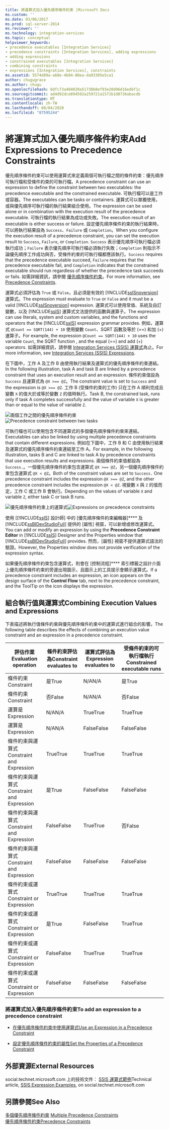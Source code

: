 ```yaml
---
title: 將運算式加入優先順序條件約束 |Microsoft Docs
ms.custom: ''
ms.date: 03/06/2017
ms.prod: sql-server-2014
ms.reviewer: ''
ms.technology: integration-services
ms.topic: conceptual
helpviewer_keywords:
- precedence executables [Integration Services]
- precedence constraints [Integration Services], adding expressions
- adding expressions
- constrained executables [Integration Services]
- combining constraints
- expressions [Integration Services], constraints
ms.assetid: 5574d89a-a68e-4b84-80ea-da93305e5ca1
author: chugugrace
ms.author: chugu
ms.openlocfilehash: 6dfc73a484020a51738b8ef93e20d96d16edbf1c
ms.sourcegitcommit: ad4d92dce894592a259721a1571b1d8736abacdb
ms.translationtype: MT
ms.contentlocale: zh-TW
ms.lasthandoff: 08/04/2020
ms.locfileid: "87595244"
---
```

# <a name="add-expressions-to-precedence-constraints"></a><span data-ttu-id="5acfb-102">將運算式加入優先順序條件約束</span><span class="sxs-lookup"><span data-stu-id="5acfb-102">Add Expressions to Precedence Constraints</span></span>
  <span data-ttu-id="5acfb-103">優先順序條件約束可以使用運算式來定義兩個可執行檔之間的條件約束：優先順序可執行檔和受條件約束的可執行檔。</span><span class="sxs-lookup"><span data-stu-id="5acfb-103">A precedence constraint can use an expression to define the constraint between two executables: the precedence executable and the constrained executable.</span></span> <span data-ttu-id="5acfb-104">可執行檔可以是工作或容器。</span><span class="sxs-lookup"><span data-stu-id="5acfb-104">The executables can be tasks or containers.</span></span> <span data-ttu-id="5acfb-105">運算式可以單獨使用，或與優先順序可執行檔的執行結果組合使用。</span><span class="sxs-lookup"><span data-stu-id="5acfb-105">The expression can be used alone or in combination with the execution result of the precedence executable.</span></span> <span data-ttu-id="5acfb-106">可執行檔的執行結果為成功或失敗。</span><span class="sxs-lookup"><span data-stu-id="5acfb-106">The execution result of an executable is either success or failure.</span></span> <span data-ttu-id="5acfb-107">設定優先順序條件約束的執行結果時，可以將執行結果設為 `Success`、`Failure` 或 `Completion`。</span><span class="sxs-lookup"><span data-stu-id="5acfb-107">When you configure the execution result of a precedence constraint, you can set the execution result to `Success`, `Failure`, or `Completion`.</span></span> <span data-ttu-id="5acfb-108">`Success` 表示優先順序可執行檔必須執行成功；`Failure` 表示優先順序可執行檔必須執行失敗；`Completion` 則指示不論優先順序工作成功與否，受條件約束的可執行檔都應該執行。</span><span class="sxs-lookup"><span data-stu-id="5acfb-108">`Success` requires that the precedence executable succeed, `Failure` requires that the precedence executable fail, and `Completion` indicates that the constrained executable should run regardless of whether the precedence task succeeds or fails.</span></span> <span data-ttu-id="5acfb-109">如需詳細資訊，請參閱 [優先順序條件約束](control-flow/precedence-constraints.md)。</span><span class="sxs-lookup"><span data-stu-id="5acfb-109">For more information, see [Precedence Constraints](control-flow/precedence-constraints.md).</span></span>  
  
 <span data-ttu-id="5acfb-110">運算式必須評估為 `True` 或 `False`，且必須是有效的 [!INCLUDE[ssISnoversion](../includes/ssisnoversion-md.md)] 運算式。</span><span class="sxs-lookup"><span data-stu-id="5acfb-110">The expression must evaluate to `True` or `False` and it must be a valid [!INCLUDE[ssISnoversion](../includes/ssisnoversion-md.md)] expression.</span></span> <span data-ttu-id="5acfb-111">運算式可以使用常值、系統及自訂變數，以及 [!INCLUDE[ssIS](../includes/ssis-md.md)] 運算式文法提供的函數與運算子。</span><span class="sxs-lookup"><span data-stu-id="5acfb-111">The expression can use literals, system and custom variables, and the functions and operators that the [!INCLUDE[ssIS](../includes/ssis-md.md)] expression grammar provides.</span></span> <span data-ttu-id="5acfb-112">例如，運算式 `@Count == SQRT(144) + 10` 使用變數 `Count`、SQRT 函數及等於 (==) 和加 (+) 運算子。</span><span class="sxs-lookup"><span data-stu-id="5acfb-112">For example, the expression `@Count == SQRT(144) + 10` uses the variable `Count`, the SQRT function , and the equal (==) and add (+) operators.</span></span> <span data-ttu-id="5acfb-113">如需詳細資訊，請參閱 [Integration Services &#40;SSIS&#41; 運算式](expressions/integration-services-ssis-expressions.md)為止。</span><span class="sxs-lookup"><span data-stu-id="5acfb-113">For more information, see [Integration Services &#40;SSIS&#41; Expressions](expressions/integration-services-ssis-expressions.md).</span></span>  
  
 <span data-ttu-id="5acfb-114">在下圖中，工作 A 及工作 B 由使用執行結果及運算式的優先順序條件約束連結。</span><span class="sxs-lookup"><span data-stu-id="5acfb-114">In the following illustration, task A and task B are linked by a precedence constraint that uses an execution result and an expression.</span></span> <span data-ttu-id="5acfb-115">條件約束值設為 `Success` 且運算式為 `@X >== @Z`。</span><span class="sxs-lookup"><span data-stu-id="5acfb-115">The constraint value is set to `Success` and the expression is  `@X >== @Z`.</span></span> <span data-ttu-id="5acfb-116">工作 B (受條件約束的工作) 只在工作 A 順利完成且變數 `X` 的值大於或等於變數 `Z` 的值時執行。</span><span class="sxs-lookup"><span data-stu-id="5acfb-116">Task B, the constrained task, runs only if task A completes successfully and the value of variable `X` is greater than or equal to the value of variable `Z`.</span></span>  
  
 <span data-ttu-id="5acfb-117">![兩個工作之間的優先順序條件約束](media/mw-dts-03.gif "兩個工作之間的優先順序條件約束")</span><span class="sxs-lookup"><span data-stu-id="5acfb-117">![Precedence constraint between two tasks](media/mw-dts-03.gif "Precedence constraint between two tasks")</span></span>  
  
 <span data-ttu-id="5acfb-118">可執行檔也可以使用包含不同運算式的多個優先順序條件約束來連結。</span><span class="sxs-lookup"><span data-stu-id="5acfb-118">Executables can also be linked by using multiple precedence constraints that contain different expressions.</span></span> <span data-ttu-id="5acfb-119">例如在下圖中，工作 B 和 C 由使用執行結果及運算式的優先順序條件約束連結至工作 A。</span><span class="sxs-lookup"><span data-stu-id="5acfb-119">For example, in the following illustration, tasks B and C are linked to task A by precedence constraints that use execution results and expressions.</span></span> <span data-ttu-id="5acfb-120">兩個條件約束值都設為 `Success.`。一個優先順序條件約束包含運算式 `@X >== @Z`，另一個優先順序條件約束包含運算式 `@X < @Z`。</span><span class="sxs-lookup"><span data-stu-id="5acfb-120">Both of the constraint values are set to `Success.` One precedence constraint includes the expression `@X >== @Z`, and the other precedence constraint includes the expression `@X < @Z`.</span></span> <span data-ttu-id="5acfb-121">視變數 `X` 與 `Z` 的值而定，工作 C 或工作 B 會執行。</span><span class="sxs-lookup"><span data-stu-id="5acfb-121">Depending on the values of variable `X` and variable `Z`, either task C or task B runs.</span></span>  
  
 <span data-ttu-id="5acfb-122">![優先順序條件約束上的運算式](media/mw-dts-04.gif "優先順序條件約束上的運算式")</span><span class="sxs-lookup"><span data-stu-id="5acfb-122">![Expressions on precedence constraints](media/mw-dts-04.gif "Expressions on precedence constraints")</span></span>  
  
 <span data-ttu-id="5acfb-123">使用 [[!INCLUDE[ssIS](../includes/ssis-md.md)] 設計師] 中的 [優先順序條件約束編輯器]\*\*\*\* 及 [!INCLUDE[ssBIDevStudioFull](../includes/ssbidevstudiofull-md.md)] 提供的 [屬性] 視窗，可以新增或修改運算式。</span><span class="sxs-lookup"><span data-stu-id="5acfb-123">You can add or modify an expression by using the **Precedence Constraint Editor** in [!INCLUDE[ssIS](../includes/ssis-md.md)] Designer and the Properties window that [!INCLUDE[ssBIDevStudioFull](../includes/ssbidevstudiofull-md.md)] provides.</span></span> <span data-ttu-id="5acfb-124">然而，[屬性] 視窗不提供運算式語法的驗證。</span><span class="sxs-lookup"><span data-stu-id="5acfb-124">However, the Properties window does not provide verification of the expression syntax.</span></span>  
  
 <span data-ttu-id="5acfb-125">如果優先順序條件約束包含運算式，則會在 [控制流程]\*\*\*\* 索引標籤之設計介面上優先順序條件約束的旁邊出現圖示，且圖示上的工具提示會顯示運算式。</span><span class="sxs-lookup"><span data-stu-id="5acfb-125">If a precedence constraint includes an expression, an icon appears on the design surface of the **Control Flow** tab, next to the precedence constraint, and the ToolTip on the icon displays the expression.</span></span>  
  
## <a name="combining-execution-values-and-expressions"></a><span data-ttu-id="5acfb-126">組合執行值與運算式</span><span class="sxs-lookup"><span data-stu-id="5acfb-126">Combining Execution Values and Expressions</span></span>  
 <span data-ttu-id="5acfb-127">下表描述將執行值條件約束與優先順序條件約束中的運算式進行組合的影響。</span><span class="sxs-lookup"><span data-stu-id="5acfb-127">The following table describes the effects of combining an execution value constraint and an expression in a precedence constraint.</span></span>  
  
|<span data-ttu-id="5acfb-128">評估作業</span><span class="sxs-lookup"><span data-stu-id="5acfb-128">Evaluation operation</span></span>|<span data-ttu-id="5acfb-129">條件約束評估為</span><span class="sxs-lookup"><span data-stu-id="5acfb-129">Constraint evaluates to</span></span>|<span data-ttu-id="5acfb-130">運算式評估為</span><span class="sxs-lookup"><span data-stu-id="5acfb-130">Expression evaluates to</span></span>|<span data-ttu-id="5acfb-131">受條件約束的可執行檔執行</span><span class="sxs-lookup"><span data-stu-id="5acfb-131">Constrained executable runs</span></span>|  
|--------------------------|-----------------------------|-----------------------------|---------------------------------|  
|<span data-ttu-id="5acfb-132">條件約束</span><span class="sxs-lookup"><span data-stu-id="5acfb-132">Constraint</span></span>|<span data-ttu-id="5acfb-133">是</span><span class="sxs-lookup"><span data-stu-id="5acfb-133">True</span></span>|<span data-ttu-id="5acfb-134">N/A</span><span class="sxs-lookup"><span data-stu-id="5acfb-134">N/A</span></span>|<span data-ttu-id="5acfb-135">是</span><span class="sxs-lookup"><span data-stu-id="5acfb-135">True</span></span>|  
|<span data-ttu-id="5acfb-136">條件約束</span><span class="sxs-lookup"><span data-stu-id="5acfb-136">Constraint</span></span>|<span data-ttu-id="5acfb-137">否</span><span class="sxs-lookup"><span data-stu-id="5acfb-137">False</span></span>|<span data-ttu-id="5acfb-138">N/A</span><span class="sxs-lookup"><span data-stu-id="5acfb-138">N/A</span></span>|<span data-ttu-id="5acfb-139">否</span><span class="sxs-lookup"><span data-stu-id="5acfb-139">False</span></span>|  
|<span data-ttu-id="5acfb-140">運算是</span><span class="sxs-lookup"><span data-stu-id="5acfb-140">Expression</span></span>|<span data-ttu-id="5acfb-141">N/A</span><span class="sxs-lookup"><span data-stu-id="5acfb-141">N/A</span></span>|<span data-ttu-id="5acfb-142">True</span><span class="sxs-lookup"><span data-stu-id="5acfb-142">True</span></span>|<span data-ttu-id="5acfb-143">True</span><span class="sxs-lookup"><span data-stu-id="5acfb-143">True</span></span>|  
|<span data-ttu-id="5acfb-144">運算是</span><span class="sxs-lookup"><span data-stu-id="5acfb-144">Expression</span></span>|<span data-ttu-id="5acfb-145">N/A</span><span class="sxs-lookup"><span data-stu-id="5acfb-145">N/A</span></span>|<span data-ttu-id="5acfb-146">False</span><span class="sxs-lookup"><span data-stu-id="5acfb-146">False</span></span>|<span data-ttu-id="5acfb-147">False</span><span class="sxs-lookup"><span data-stu-id="5acfb-147">False</span></span>|  
|<span data-ttu-id="5acfb-148">條件約束與運算式</span><span class="sxs-lookup"><span data-stu-id="5acfb-148">Constraint and Expression</span></span>|<span data-ttu-id="5acfb-149">True</span><span class="sxs-lookup"><span data-stu-id="5acfb-149">True</span></span>|<span data-ttu-id="5acfb-150">True</span><span class="sxs-lookup"><span data-stu-id="5acfb-150">True</span></span>|<span data-ttu-id="5acfb-151">True</span><span class="sxs-lookup"><span data-stu-id="5acfb-151">True</span></span>|  
|<span data-ttu-id="5acfb-152">條件約束與運算式</span><span class="sxs-lookup"><span data-stu-id="5acfb-152">Constraint and Expression</span></span>|<span data-ttu-id="5acfb-153">是</span><span class="sxs-lookup"><span data-stu-id="5acfb-153">True</span></span>|<span data-ttu-id="5acfb-154">False</span><span class="sxs-lookup"><span data-stu-id="5acfb-154">False</span></span>|<span data-ttu-id="5acfb-155">False</span><span class="sxs-lookup"><span data-stu-id="5acfb-155">False</span></span>|  
|<span data-ttu-id="5acfb-156">條件約束與運算式</span><span class="sxs-lookup"><span data-stu-id="5acfb-156">Constraint and Expression</span></span>|<span data-ttu-id="5acfb-157">False</span><span class="sxs-lookup"><span data-stu-id="5acfb-157">False</span></span>|<span data-ttu-id="5acfb-158">True</span><span class="sxs-lookup"><span data-stu-id="5acfb-158">True</span></span>|<span data-ttu-id="5acfb-159">否</span><span class="sxs-lookup"><span data-stu-id="5acfb-159">False</span></span>|  
|<span data-ttu-id="5acfb-160">條件約束與運算式</span><span class="sxs-lookup"><span data-stu-id="5acfb-160">Constraint and Expression</span></span>|<span data-ttu-id="5acfb-161">False</span><span class="sxs-lookup"><span data-stu-id="5acfb-161">False</span></span>|<span data-ttu-id="5acfb-162">False</span><span class="sxs-lookup"><span data-stu-id="5acfb-162">False</span></span>|<span data-ttu-id="5acfb-163">False</span><span class="sxs-lookup"><span data-stu-id="5acfb-163">False</span></span>|  
|<span data-ttu-id="5acfb-164">條件約束或運算式</span><span class="sxs-lookup"><span data-stu-id="5acfb-164">Constraint or Expression</span></span>|<span data-ttu-id="5acfb-165">True</span><span class="sxs-lookup"><span data-stu-id="5acfb-165">True</span></span>|<span data-ttu-id="5acfb-166">True</span><span class="sxs-lookup"><span data-stu-id="5acfb-166">True</span></span>|<span data-ttu-id="5acfb-167">True</span><span class="sxs-lookup"><span data-stu-id="5acfb-167">True</span></span>|  
|<span data-ttu-id="5acfb-168">條件約束或運算式</span><span class="sxs-lookup"><span data-stu-id="5acfb-168">Constraint or Expression</span></span>|<span data-ttu-id="5acfb-169">是</span><span class="sxs-lookup"><span data-stu-id="5acfb-169">True</span></span>|<span data-ttu-id="5acfb-170">False</span><span class="sxs-lookup"><span data-stu-id="5acfb-170">False</span></span>|<span data-ttu-id="5acfb-171">True</span><span class="sxs-lookup"><span data-stu-id="5acfb-171">True</span></span>|  
|<span data-ttu-id="5acfb-172">條件約束或運算式</span><span class="sxs-lookup"><span data-stu-id="5acfb-172">Constraint or Expression</span></span>|<span data-ttu-id="5acfb-173">False</span><span class="sxs-lookup"><span data-stu-id="5acfb-173">False</span></span>|<span data-ttu-id="5acfb-174">True</span><span class="sxs-lookup"><span data-stu-id="5acfb-174">True</span></span>|<span data-ttu-id="5acfb-175">True</span><span class="sxs-lookup"><span data-stu-id="5acfb-175">True</span></span>|  
|<span data-ttu-id="5acfb-176">條件約束或運算式</span><span class="sxs-lookup"><span data-stu-id="5acfb-176">Constraint or Expression</span></span>|<span data-ttu-id="5acfb-177">False</span><span class="sxs-lookup"><span data-stu-id="5acfb-177">False</span></span>|<span data-ttu-id="5acfb-178">False</span><span class="sxs-lookup"><span data-stu-id="5acfb-178">False</span></span>|<span data-ttu-id="5acfb-179">False</span><span class="sxs-lookup"><span data-stu-id="5acfb-179">False</span></span>|  
  
### <a name="to-add-an-expression-to-a-precedence-constraint"></a><span data-ttu-id="5acfb-180">將運算式加入優先順序條件約束</span><span class="sxs-lookup"><span data-stu-id="5acfb-180">To add an expression to a precedence constraint</span></span>  
  
-   [<span data-ttu-id="5acfb-181">在優先順序條件約束中使用運算式</span><span class="sxs-lookup"><span data-stu-id="5acfb-181">Use an Expression in a Precedence Constraint</span></span>](../../2014/integration-services/use-an-expression-in-a-precedence-constraint.md)  
  
-   [<span data-ttu-id="5acfb-182">設定優先順序條件約束的屬性</span><span class="sxs-lookup"><span data-stu-id="5acfb-182">Set the Properties of a Precedence Constraint</span></span>](../../2014/integration-services/set-the-properties-of-a-precedence-constraint.md)  
  
## <a name="external-resources"></a><span data-ttu-id="5acfb-183">外部資源</span><span class="sxs-lookup"><span data-stu-id="5acfb-183">External Resources</span></span>  
 <span data-ttu-id="5acfb-184">social.technet.microsoft.com 上的技術文件： [SSIS 運算式範例](https://go.microsoft.com/fwlink/?LinkId=220761)</span><span class="sxs-lookup"><span data-stu-id="5acfb-184">Technical article, [SSIS Expression Examples](https://go.microsoft.com/fwlink/?LinkId=220761), on social.technet.microsoft.com</span></span>  
  
## <a name="see-also"></a><span data-ttu-id="5acfb-185">另請參閱</span><span class="sxs-lookup"><span data-stu-id="5acfb-185">See Also</span></span>  
 <span data-ttu-id="5acfb-186">[多個優先順序條件約束](../../2014/integration-services/multiple-precedence-constraints.md) </span><span class="sxs-lookup"><span data-stu-id="5acfb-186">[Multiple Precedence Constraints](../../2014/integration-services/multiple-precedence-constraints.md) </span></span>  
 [<span data-ttu-id="5acfb-187">優先順序條件約束</span><span class="sxs-lookup"><span data-stu-id="5acfb-187">Precedence Constraints</span></span>](control-flow/precedence-constraints.md)  
  
  

